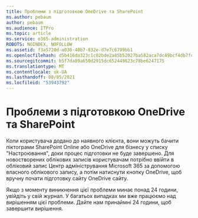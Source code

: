 ```yaml
---
title: Проблеми з підготовкою OneDrive та SharePoint
ms.author: pebaum
author: pebaum
ms.audience: ITPro
ms.topic: article
ms.service: o365-administration
ROBOTS: NOINDEX, NOFOLLOW
ms.assetid: f3a5720d-a030-40b7-832e-d7e7c6799bb1
ms.openlocfilehash: d5b416da323c1c02bde2a85b52027ba582aca7dc49bcf4db7fcede5100d0ed7a
ms.sourcegitcommit: b5f7da89a650d2915dc652449623c78be6247175
ms.translationtype: MT
ms.contentlocale: uk-UA
ms.lasthandoff: 08/05/2021
ms.locfileid: "53943792"
---
```

# <a name="provisioning-issues-in-onedrive-and-sharepoint"></a>Проблеми з підготовкою OneDrive та SharePoint

Коли користувача додано до наявного клієнта, вони можуть бачити піктограми SharePoint Online або OneDrive для бізнесу у списку "Настроювання", доки процес підготовки не буде завершено. Для новостворених облікових записів користувачам потрібно ввійти в обліковий запис Центр адміністрування Microsoft 365 за допомогою власного облікового запису, а потім натиснути кнопку OneDrive, щоб вручну почати підготовку сайту OneDrive сайту.
  
Якщо з моменту виникнення цієї проблеми минає понад 24 години, увійдіть у свій журнал. У багатьох випадках ми вже працюємо над вирішенням цієї проблеми. Дайте нам принаймні 24 години, щоб завершити вирішення.
  